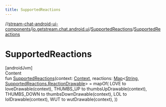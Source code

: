 ```yaml
---
title: SupportedReactions
---
```

//[stream-chat-android-ui-components](../../../index.md)/[io.getstream.chat.android.ui](../index.md)/[SupportedReactions](index.md)/[SupportedReactions](SupportedReactions.md)



# SupportedReactions  
[androidJvm]  
Content  
fun [SupportedReactions](SupportedReactions.md)(context: [Context](https://developer.android.com/reference/kotlin/android/content/Context.html), reactions: [Map](https://kotlinlang.org/api/latest/jvm/stdlib/kotlin.collections/-map/index.html)&lt;[String](https://kotlinlang.org/api/latest/jvm/stdlib/kotlin/-string/index.html), [SupportedReactions.ReactionDrawable](ReactionDrawable/index.md)&gt; = mapOf(
        LOVE to loveDrawable(context),
        THUMBS_UP to thumbsUpDrawable(context),
        THUMBS_DOWN to thumbsDownDrawable(context),
        LOL to lolDrawable(context),
        WUT to wutDrawable(context),
    ))  




